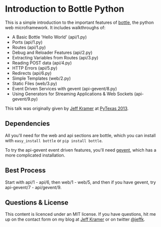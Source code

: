 # Introduction to Bottle Python

This is a simple introduction to the important features of [bottle](http://www.bottlepy.org), the python web microframework.  It includes walkthroughs of:

* A Basic Bottle 'Hello World' (api/1.py)
* Ports (api/1.py)
* Routes (api/1.py)
* Debug and Reloader Features (api/2.py)
* Extracting Variables from Routes (api/3.py)
* Reading POST data (api/4.py)
* HTTP Errors (api/5.py)
* Redirects (api/6.py)
* Simple Templates (web/2.py)
* Static Files (web/3.py)
* Event Driven Services with gevent (api-gevent/8.py)
* Using Generators for Streaming Applications & Web Sockets (api-gevent/9.py)

This talk was originally given by [Jeff Kramer](http://www.jeffkramer.com/) at [PyTexas 2013](http://www.pytexas.org).

## Dependencies

All you'll need for the web and api sections are bottle, which you can install with `easy_install bottle` or `pip install bottle`.

To try the api-gevent event driven features, you'll need [gevent](http://www.gevent.org/), which has a more complicated installation.

## Best Process

Start with api/1 - api/6, then web/1 - web/5, and then if you have gevent, try api-gevent/7 - api/gevent/9.

## Questions & License

This content is licenced under an MIT license.  If you have questions, hit me up on the contact form on my blog at [Jeff Kramer](http://www.jeffkramer.com/) or on twitter [@jeffk](http://twitter.com/jeffk).

